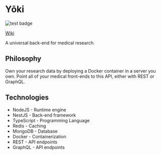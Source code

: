 # Yōki

![test badge](https://github.com/hainstech/yoki/actions/workflows/node-test.yml/badge.svg)

[Wiki](https://github.com/hainstech/yoki/wiki)

A universal back-end for medical research.

## Philosophy

Own your research data by deploying a Docker container in a server you own. Point all of your medical front-ends to this API, either with REST or GraphQL.

## Technologies

- NodeJS - Runtime engine
- NestJS - Back-end framework
- TypeScript - Programming Language
- Redis - Caching
- MongoDB - Database
- Docker - Containerization
- REST - API endpoints
- GraphQL - API endpoints
